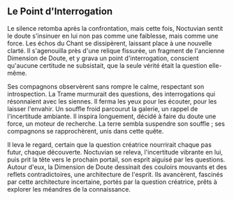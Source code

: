 ## Le Point d'Interrogation

Le silence retomba après la confrontation, mais cette fois, Noctuvian sentit le doute s'insinuer en lui non pas comme une faiblesse, mais comme une force. Les échos du Chant se dissipèrent, laissant place à une nouvelle clarté. Il s'agenouilla près d'une relique fissurée, un fragment de l'ancienne Dimension de Doute, et y grava un point d'interrogation, conscient qu'aucune certitude ne subsistait, que la seule vérité était la question elle-même.

Ses compagnons observèrent sans rompre le calme, respectant son introspection. La Trame murmurait des questions, des interrogations qui résonnaient avec les siennes. Il ferma les yeux pour les écouter, pour les laisser l'envahir. Un souffle froid parcourut la galerie, un rappel de l'incertitude ambiante. Il inspira longuement, décidé à faire du doute une force, un moteur de recherche. La terre sembla suspendre son souffle ; ses compagnons se rapprochèrent, unis dans cette quête.

Il leva le regard, certain que la question créatrice nourrirait chaque pas futur, chaque découverte. Noctuvian se releva, l'incertitude vibrante en lui, puis prit la tête vers le prochain portail, son esprit aiguisé par les questions. Autour d'eux, la Dimension de Doute dessinait des couloirs mouvants et des reflets contradictoires, une architecture de l'esprit. Ils avancèrent, fascinés par cette architecture incertaine, portés par la question créatrice, prêts à explorer les méandres de la connaissance.